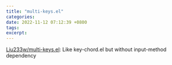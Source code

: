 ```yaml
---
title: "multi-keys.el"
categories: 
date: 2022-11-12 07:12:39 +0800
tags: 
excerpt: 
---
```



[Liu233w/multi-keys.el](https://github.com/Liu233w/multi-keys.el): Like key-chord.el but without input-method dependency







